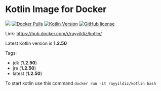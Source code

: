 Kotlin Image for Docker
===

[![](https://images.microbadger.com/badges/image/rayyildiz/kotlin.svg)](https://microbadger.com/images/rayyildiz/kotlin "Kotlin Image") [![Docker Pulls](https://img.shields.io/docker/pulls/rayyildiz/kotlin.svg)](https://hub.docker.com/r/rayyildiz/kotlin/) [![Kotlin Version](https://img.shields.io/badge/latest--kotlin--version-1.2.50-red.svg)](https://github.com/rayyildiz/docker-kotlin/blob/master/Dockerfile) [![GitHub license](https://img.shields.io/github/license/rayyildiz/docker-kotlin.svg)](https://github.com/rayyildiz/docker-kotlin/blob/master/LICENSE)


Link: https://hub.docker.com/r/rayyildiz/kotlin/

Latest Kotlin version is **1.2.50**

Tags:
* jdk (**1.2.50**)
* jre (**1.2.50**)
* latest (**1.2.50**)


To start kotlin use this command ```docker run -it rayyildiz/kotlin bash``` 
